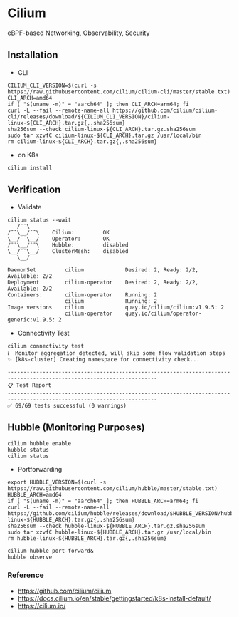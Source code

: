 # Cilium
eBPF-based Networking, Observability, Security

## Installation
- CLI
```
CILIUM_CLI_VERSION=$(curl -s https://raw.githubusercontent.com/cilium/cilium-cli/master/stable.txt)
CLI_ARCH=amd64
if [ "$(uname -m)" = "aarch64" ]; then CLI_ARCH=arm64; fi
curl -L --fail --remote-name-all https://github.com/cilium/cilium-cli/releases/download/${CILIUM_CLI_VERSION}/cilium-linux-${CLI_ARCH}.tar.gz{,.sha256sum}
sha256sum --check cilium-linux-${CLI_ARCH}.tar.gz.sha256sum
sudo tar xzvfC cilium-linux-${CLI_ARCH}.tar.gz /usr/local/bin
rm cilium-linux-${CLI_ARCH}.tar.gz{,.sha256sum}
```

- on K8s
```
cilium install
```

## Verification
- Validate
```
cilium status --wait
   /¯¯\
/¯¯\__/¯¯\    Cilium:         OK
\__/¯¯\__/    Operator:       OK
/¯¯\__/¯¯\    Hubble:         disabled
\__/¯¯\__/    ClusterMesh:    disabled
   \__/

DaemonSet         cilium             Desired: 2, Ready: 2/2, Available: 2/2
Deployment        cilium-operator    Desired: 2, Ready: 2/2, Available: 2/2
Containers:       cilium-operator    Running: 2
                  cilium             Running: 2
Image versions    cilium             quay.io/cilium/cilium:v1.9.5: 2
                  cilium-operator    quay.io/cilium/operator-generic:v1.9.5: 2
```

- Connectivity Test
```
cilium connectivity test
ℹ️  Monitor aggregation detected, will skip some flow validation steps
✨ [k8s-cluster] Creating namespace for connectivity check...

---------------------------------------------------------------------------------------------------------------------
📋 Test Report
---------------------------------------------------------------------------------------------------------------------
✅ 69/69 tests successful (0 warnings)
```

## Hubble (Monitoring Purposes)
```
cilium hubble enable
hubble status
cilium status
```

- Portforwarding
```
export HUBBLE_VERSION=$(curl -s https://raw.githubusercontent.com/cilium/hubble/master/stable.txt)
HUBBLE_ARCH=amd64
if [ "$(uname -m)" = "aarch64" ]; then HUBBLE_ARCH=arm64; fi
curl -L --fail --remote-name-all https://github.com/cilium/hubble/releases/download/$HUBBLE_VERSION/hubble-linux-${HUBBLE_ARCH}.tar.gz{,.sha256sum}
sha256sum --check hubble-linux-${HUBBLE_ARCH}.tar.gz.sha256sum
sudo tar xzvfC hubble-linux-${HUBBLE_ARCH}.tar.gz /usr/local/bin
rm hubble-linux-${HUBBLE_ARCH}.tar.gz{,.sha256sum}

cilium hubble port-forward&
hubble observe
```

### Reference
- https://github.com/cilium/cilium
- https://docs.cilium.io/en/stable/gettingstarted/k8s-install-default/
- https://cilium.io/